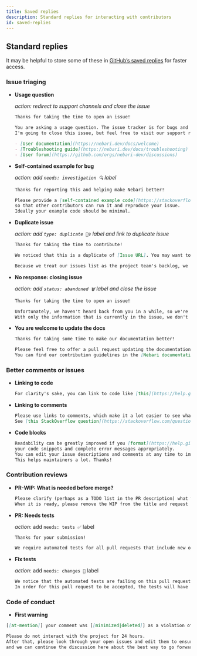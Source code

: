 ```yaml
---
title: Saved replies
description: Standard replies for interacting with contributors
id: saved-replies
---
```


## Standard replies

It may be helpful to store some of these in [GitHub’s saved replies](https://github.com/settings/replies/) for faster access.

### Issue triaging

- **Usage question**

  *action: redirect to support channels and close the issue*

  ```md
  Thanks for taking the time to open an issue!

  You are asking a usage question. The issue tracker is for bugs and new features.
  I'm going to close this issue, but feel free to visit our support resources:

  - [User documentation](https://nebari.dev/docs/welcome)
  - [Troubleshooting guide](https://nebari.dev/docs/troubleshooting)
  - [User forum](https://github.com/orgs/nebari-dev/discussions)
  ```

- **Self-contained example for bug**

  *action: add `needs: investigation 🔍` label*

  ```md
  Thanks for reporting this and helping make Nebari better!

  Please provide a [self-contained example code](https://stackoverflow.com/help/mcve), including imports and data (if possible),
  so that other contributors can run it and reproduce your issue.
  Ideally your example code should be minimal.
  ```

- **Duplicate issue**

  *action: add `type: duplicate 👯‍♀️` label and link to duplicate issue*

  ```md
  Thanks for taking the time to contribute!

  We noticed that this is a duplicate of [Issue URL]. You may want to subscribe there for updates.

  Because we treat our issues list as the project team's backlog, we close duplicates to focus our work and not have to touch the same chunk of code for the same reason multiple times. This is also why we may mark something as duplicate that isn't an exact duplicate but is closely related.
  ```

- **No response: closing issue**

    *action: add `status: abandoned 🗑` label and close the issue*

    ```md
    Thanks for taking the time to open an issue!

    Unfortunately, we haven't heard back from you in a while, so we're going to close this issue.
    With only the information that is currently in the issue, we don't have enough information to take action. I'm going to close this but don't hesitate to reach out if you have or find the answers we need, we'll be happy to reopen the issue.
    ```

- **You are welcome to update the docs**

  ```md
  Thanks for taking some time to make our documentation better!

  Please feel free to offer a pull request updating the documentation if you feel it could be improved.
  You can find our contribution guidelines in the [Nebari documentation](https://nebari.dev/community)
  ```

### Better comments or issues

- **Linking to code**

    ```md
    For clarity's sake, you can link to code like [this](https://help.github.com/articles/creating-a-permanent-link-to-a-code-snippet/).
    ```

- **Linking to comments**

  ```md
  Please use links to comments, which make it a lot easier to see what you are referring to, rather than linking to the issue.
  See [this StackOverflow question](https://stackoverflow.com/questions/25163598/how-do-i-reference-a-specific-issue-comment-on-github) for more details.
  ```

- **Code blocks**

  ```md
  Readability can be greatly improved if you [format](https://help.github.com/articles/creating-and-highlighting-code-blocks/)
  your code snippets and complete error messages appropriately.
  You can edit your issue descriptions and comments at any time to improve readability.
  This helps maintainers a lot. Thanks!
  ```

### Contribution reviews

- **PR-WIP: What is needed before merge?**

  ```md
  Please clarify (perhaps as a TODO list in the PR description) what work you believe still needs to be done before it can be reviewed for merge.
  When it is ready, please remove the WIP from the title and request a review from a maintainer.
  ```

- **PR: Needs tests**

  *action*: add `needs: tests ✅` label

  ```md
  Thanks for your submission!

  We require automated tests for all pull requests that include new or changed code. We do this so that we can ensure that we don't accidentally break your shiny new code the next time we or some other contributor submits a change. If you need help writing automated tests, check out {{the community forum and/or documentation}}. There are a bunch of helpful community members that should be willing to point you in the right direction.
  ```

- **Fix tests**

  *action*: add `needs: changes 🧱` label

  ```md
  We notice that the automated tests are failing on this pull request. In our investigation it appears that the failing tests are caused by your changes.
  In order for this pull request to be accepted, the tests will have to be fixeed.
  ```

### Code of conduct

- **First warning**
<!-- TODO: add link to CoC -->
  ```md
  [[at-mention]] your comment was [[minimized|deleted]] as a violation of the Nebari Code of Conduct. You may consider this an official warning.

  Please do not interact with the project for 24 hours.
  After that, please look through your open issues and edit them to ensure they're entirely on-topic,
  and we can continue the discussion here about the best way to go forward.
  ```
